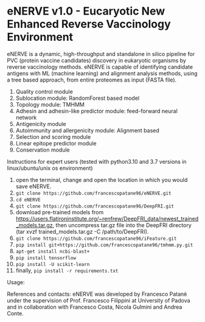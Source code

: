 # eNERVE v1.0 - Eucaryotic New Enhanced Reverse Vaccinology Environment

 eNERVE is a dynamic, high-throughput and standalone in silico pipeline for PVC (protein vaccine candidates) discovery in eukaryotic organisms by reverse vaccinology methods. 
 eNERVE is capable of identifying candidate antigens with ML (machine learning) and alignment analysis methods, using a tree based approach, from entire proteomes as input (FASTA file).
 
 1. Quality control module
 2. Sublocation module: RandomForest based model
 3. Topology module: TMHMM
 4. Adhesin and adhesin-like predictor module: feed-forward neural network
 5. Antigenicity module
 6. Autoimmunity and allergenicity module: Alignment based
 7. Selection and scoring module
 8. Linear epitope predictor module
 9. Conservation module
 
 
 Instructions for expert users (tested with python3.10 and 3.7 versions in linux/ubuntu/unix os environment)
 
 1. open the terminal, change and open the location in which you would save eNERVE.
 2. ``` git clone https://github.com/francescopatane96/eNERVE.git ```
 2. ``` cd eNERVE ```
 3. ``` git clone https://github.com/francescopatane96/DeepFRI.git ```
 3. download pre-trained models from https://users.flatironinstitute.org/~renfrew/DeepFRI_data/newest_trained_models.tar.gz, then uncompress tar.gz file into the DeepFRI directory (tar xvzf trained_models.tar.gz -C /path/to/DeepFRI).
 4. ``` git clone https://github.com/francescopatane96/iFeature.git ```
 5. ``` pip install git+https://github.com/francescopatane96/tmhmm.py.git ```
 6. ``` apt-get install ncbi-blast+ ```
 7. ``` pip install tensorflow ```
 8. ``` pip install -U scikit-learn ```
 9. finally, ``` pip install -r requirements.txt ```
 
 Usage:
 
 
 References and contacts:
 eNERVE was developed by Francesco Patanè under the supervision of Prof. Francesco Filippini at University of Padova and in collaboration with Francesco Costa, Nicola Gulmini and Andrea Conte.
 

